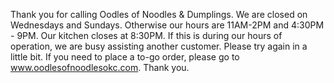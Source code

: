 Thank you for calling Oodles of Noodles & Dumplings.
We are closed on Wednesdays and Sundays. Otherwise our hours are 11AM-2PM and 4:30PM - 9PM.
Our kitchen closes at 8:30PM.
If this is during our hours of operation, we are busy assisting another customer. Please try again in a little bit.
If you need to place a to-go order, please go to www.oodlesofnoodlesokc.com.
Thank you.
